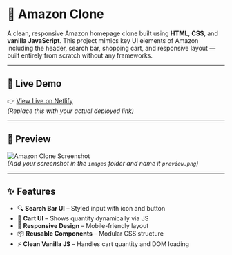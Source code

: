 # 🛒 Amazon Clone

A clean, responsive Amazon homepage clone built using **HTML**, **CSS**, and **vanilla JavaScript**. This project mimics key UI elements of Amazon including the header, search bar, shopping cart, and responsive layout — built entirely from scratch without any frameworks.

---

## 🚀 Live Demo

👉 [View Live on Netlify](https://amazon-js-swd.netlify.app/)  
*(Replace this with your actual deployed link)*

---

## 📸 Preview

![Amazon Clone Screenshot](./images/preview.png)  
*(Add your screenshot in the `images` folder and name it `preview.png`)*

---

## ✨ Features

- 🔍 **Search Bar UI** – Styled input with icon and button
- 🛒 **Cart UI** – Shows quantity dynamically via JS
- 📱 **Responsive Design** – Mobile-friendly layout
- 📦 **Reusable Components** – Modular CSS structure
- ⚡ **Clean Vanilla JS** – Handles cart quantity and DOM loading
